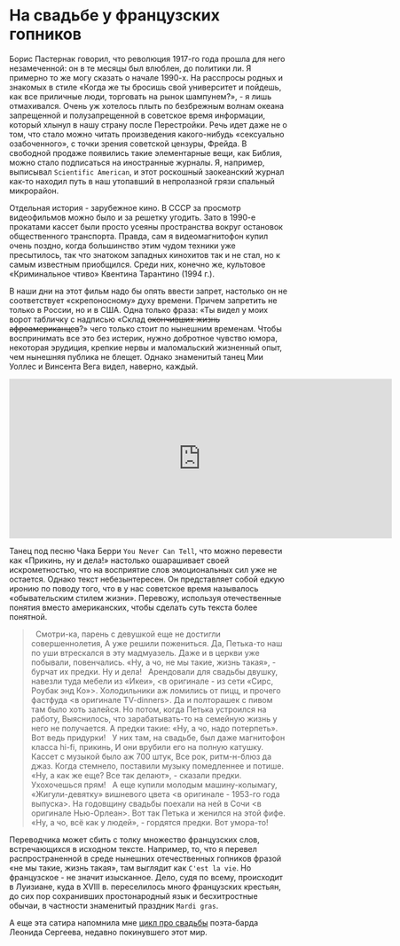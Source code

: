 # На свадьбе у французских гопников

Борис Пастернак говорил, что революция 1917-го года прошла для него незамеченной: он в те месяцы был влюблен, до политики ли. Я примерно то же могу сказать о начале 1990-х. На расспросы родных и знакомых в стиле «Когда же ты бросишь свой университет и пойдешь, как все приличные люди, торговать на рынок шампунем?», - я лишь отмахивался. Очень уж хотелось плыть по безбрежным волнам океана запрещенной и полузапрещенной в советское время информации, который хлынул в нашу страну после Перестройки. Речь идет даже не о том, что стало можно читать произведения какого-нибудь «сексуально озабоченного», с точки зрения советской цензуры, Фрейда. В свободной продаже появились такие элементарные вещи, как Библия, можно стало подписаться на иностранные журналы. Я, например, выписывал `Scientific American`, и этот роскошный заокеанский журнал как-то находил путь в наш утопавший в непролазной грязи спальный микрорайон. 

Отдельная история - зарубежное кино. В СССР за просмотр видеофильмов можно было и за решетку угодить. Зато в 1990-е прокатами кассет были просто усеяны пространства вокруг остановок общественного транспорта. Правда, сам я видеомагнитофон купил очень поздно, когда большинство этим чудом техники уже пресытилось, так что знатоком западных кинохитов так и не стал, но к самым известным приобщился. Среди них, конечно же, культовое «Криминальное чтиво» Квентина Тарантино (1994 г.).

В наши дни на этот фильм надо бы опять ввести запрет, настолько он не соответствует «скрепоносному» духу времени. Причем запретить не только в России, но и в США. Одна только фраза: «Ты видел у моих ворот табличку с надписью «Склад <s>окончивших жизнь афроамериканцев</s>?» чего только стоит по нынешним временам. Чтобы воспринимать все это без истерик, нужно добротное чувство юмора, некоторая эрудиция, крепкие нервы и маломальский жизненный опыт, чем нынешняя публика не блещет. Однако знаменитый танец Мии Уоллес и Винсента Вега видел, наверно, каждый.

<iframe width="690" height="288" src="https://www.youtube.com/embed/WSLMN6g_Od4" title="Pulp Fiction - Dance Scene (HQ)" frameborder="0" allow="accelerometer; autoplay; clipboard-write; encrypted-media; gyroscope; picture-in-picture; web-share" allowfullscreen></iframe>

Танец под песню Чака Берри `You Never Can Tell`, что можно перевести как «Прикинь, ну и дела!» настолько ошарашивает своей искрометностью, что на восприятие слов эмоциональных сил уже не остается. Однако текст небезынтересен. Он представляет собой едкую иронию по поводу того, что в у нас советское время называлось «обывательским стилем жизни». Перевожу, используя отечественные понятия вместо американских, чтобы сделать суть текста более понятной.

> &nbsp;
Смотри-ка, парень с девушкой еще не достигли совершеннолетия,
А уже решили пожениться.
Да, Петька-то наш по уши втрескался в эту мадмуазель.
Даже и в церкви уже побывали, повенчались.
«Ну, а чо, не мы такие, жизнь такая», - бурчат их предки. Ну и дела!
&nbsp;
Арендовали для свадьбы двушку, навезли туда мебели из «Икеи»,
<в оригинале - из сети «Сирс, Роубак энд Ко»>.
Холодильники аж ломились от пицц, и прочего фастфуда <в оригинале TV-dinners>. 
Да и полторашек с пивом там было хоть залейся.
Но потом, когда Петька устроился на работу,
Выяснилось, что зарабатывать-то на семейную жизнь у него не получается.
А предки такие: «Ну, а чо, надо потерпеть». 
Вот ведь придурки!
&nbsp;
У них там, на свадьбе, был даже магнитофон класса hi-fi, прикинь, 
И они врубили его на полную катушку.
Кассет с музыкой было аж 700 штук,
Все рок, ритм-н-блюз да джаз.
Когда стемнело, поставили музыку помедленнее и потише.
«Ну, а как же еще? Все так делают», - сказали предки. Ухохочешься прям!
&nbsp;
А еще купили молодым машину-колымагу,
«Жигули-девятку» вишневого цвета <в оригинале - 1953-го года выпуска>.
На годовщину свадьбы поехали на ней в Сочи <в оригинале Нью-Орлеан>.
Вот так Петька и женился на этой фифе.
«Ну, а чо, всё как у людей», - гордятся предки. Вот умора-то!

Переводчика  может сбить с толку множество французских слов, встречающихся в исходном тексте. Например, то, что я перевел распространенной в среде нынешних отечественных гопников фразой «не мы такие, жизнь такая», там выглядит как `C'est la vie`. Но французское - не значит изысканное. Дело, судя по всему, происходит в Луизиане, куда в XVIII в. переселилось много французских крестьян, до сих пор сохранивших простонародный язык и бесхитростные обычаи, в частности знаменитый праздник `Mardi gras`.

А еще эта сатира напомнила мне [цикл про свадьбы](https://www.youtube.com/watch?v=qK6quTOUYvc) поэта-барда Леонида Сергеева, недавно покинувшего этот мир.

